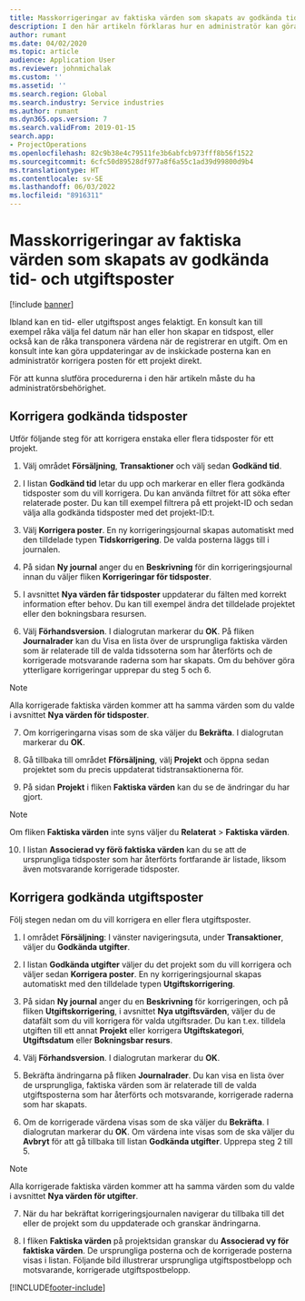 ```yaml
---
title: Masskorrigeringar av faktiska värden som skapats av godkända tid- och utgiftsposter
description: I den här artikeln förklaras hur en administratör kan göra enskilda korrigeringar eller masskorrigeringar av tidigare godkända tids- eller utgiftsposter om faktureringen inte slutförs.
author: rumant
ms.date: 04/02/2020
ms.topic: article
audience: Application User
ms.reviewer: johnmichalak
ms.custom: ''
ms.assetid: ''
ms.search.region: Global
ms.search.industry: Service industries
ms.author: rumant
ms.dyn365.ops.version: 7
ms.search.validFrom: 2019-01-15
search.app:
- ProjectOperations
ms.openlocfilehash: 82c9b38e4c79511fe3b6abfcb973fff8b56f1522
ms.sourcegitcommit: 6cfc50d89528df977a8f6a55c1ad39d99800d9b4
ms.translationtype: HT
ms.contentlocale: sv-SE
ms.lasthandoff: 06/03/2022
ms.locfileid: "8916311"
---
```

# <a name="bulk-corrections-of-actuals-created-by-approved-time-and-expense-entries"></a>Masskorrigeringar av faktiska värden som skapats av godkända tid- och utgiftsposter

[!include [banner](../includes/psa-now-project-operations.md)]

Ibland kan en tid- eller utgiftspost anges felaktigt. En konsult kan till exempel råka välja fel datum när han eller hon skapar en tidspost, eller också kan de råka transponera värdena när de registrerar en utgift. Om en konsult inte kan göra uppdateringar av de inskickade posterna kan en administratör korrigera posten för ett projekt direkt.

För att kunna slutföra procedurerna i den här artikeln måste du ha administratörsbehörighet.

## <a name="correct-approved-time-entries"></a>Korrigera godkända tidsposter     

Utför följande steg för att korrigera enstaka eller flera tidsposter för ett projekt.

1. Välj området **Försäljning**, **Transaktioner** och välj sedan **Godkänd tid**. 

2. I listan **Godkänd tid** letar du upp och markerar en eller flera godkända tidsposter som du vill korrigera. Du kan använda filtret för att söka efter relaterade poster. Du kan till exempel filtrera på ett projekt-ID och sedan välja alla godkända tidsposter med det projekt-ID:t.

3. Välj **Korrigera poster**. En ny korrigeringsjournal skapas automatiskt med den tilldelade typen **Tidskorrigering**. De valda posterna läggs till i journalen. 

4. På sidan **Ny journal** anger du en **Beskrivning** för din korrigeringsjournal innan du väljer fliken **Korrigeringar för tidsposter**.  
5. I avsnittet **Nya värden får tidsposter** uppdaterar du fälten med korrekt information efter behov. Du kan till exempel ändra det tilldelade projektet eller den bokningsbara resursen.

6. Välj **Förhandsversion**. I dialogrutan markerar du **OK**. På fliken **Journalrader** kan du Visa en lista över de ursprungliga faktiska värden som är relaterade till de valda tidssoterna som har återförts och de korrigerade motsvarande raderna som har skapats. Om du behöver göra ytterligare korrigeringar upprepar du steg 5 och 6. 

> [!NOTE]
> Alla korrigerade faktiska värden kommer att ha samma värden som du valde i avsnittet **Nya värden för tidsposter**.

7. Om korrigeringarna visas som de ska väljer du **Bekräfta**. I dialogrutan markerar du **OK**.

8. Gå tillbaka till området **Fförsäljning**, välj **Projekt** och öppna sedan projektet som du precis uppdaterat tidstransaktionerna för. 

9. På sidan **Projekt** i fliken **Faktiska värden** kan du se de ändringar du har gjort. 

> [!NOTE]
> Om fliken **Faktiska värden** inte syns väljer du **Relaterat** > **Faktiska värden**.  

10. I listan **Associerad vy förö faktiska värden** kan du se att de ursprungliga tidsposter som har återförts fortfarande är listade, liksom även motsvarande korrigerade tidsposter. 


## <a name="correct-approved-expense-entries"></a>Korrigera godkända utgiftsposter

Följ stegen nedan om du vill korrigera en eller flera utgiftsposter. 

1. I området **Försäljning**: I vänster navigeringsuta, under **Transaktioner**, väljer du **Godkända utgifter**.

2. I listan **Godkända utgifter** väljer du det projekt som du vill korrigera och väljer sedan **Korrigera poster**. En ny korrigeringsjournal skapas automatiskt med den tilldelade typen **Utgiftskorrigering**. 

3. På sidan **Ny journal** anger du en **Beskrivning** för korrigeringen, och på fliken **Utgiftskorrigering**, i avsnittet **Nya utgiftsvärden**, väljer du de datafält som du vill korrigera för valda utgiftsrader. Du kan t.ex. tilldela utgiften till ett annat **Projekt** eller korrigera **Utgiftskategori**, **Utgiftsdatum** eller **Bokningsbar resurs**.

4. Välj **Förhandsversion**. I dialogrutan markerar du **OK**. 

5. Bekräfta ändringarna på fliken **Journalrader**. Du kan visa en lista över de ursprungliga, faktiska värden som är relaterade till de valda utgiftsposterna som har återförts och motsvarande, korrigerade raderna som har skapats.

6. Om de korrigerade värdena visas som de ska väljer du **Bekräfta**. I dialogrutan markerar du **OK**. Om värdena inte visas som de ska väljer du **Avbryt** för att gå tillbaka till listan **Godkända utgifter**. Upprepa steg 2 till 5. 

> [!NOTE]
> Alla korrigerade faktiska värden kommer att ha samma värden som du valde i avsnittet **Nya värden för utgifter**.

7. När du har bekräftat korrigeringsjournalen navigerar du tillbaka till det eller de projekt som du uppdaterade och granskar ändringarna.  

8. I fliken **Faktiska värden** på projektsidan granskar du **Associerad vy för faktiska värden**. De ursprungliga posterna och de korrigerade posterna visas i listan. Följande bild illustrerar ursprungliga utgiftspostbelopp och motsvarande, korrigerade utgiftspostbelopp. 


[!INCLUDE[footer-include](../includes/footer-banner.md)]
